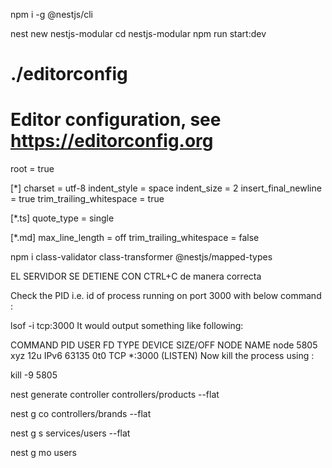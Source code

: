 <!-- Install -->
npm i -g @nestjs/cli

<!-- Create and Run Project -->
nest new nestjs-modular
cd nestjs-modular
npm run start:dev

<!-- Crear archivo de configuración de VSC con editorconfig -->
<!-- Crear archivo .editorconfig y agregar el código: -->
# ./editorconfig
# Editor configuration, see https://editorconfig.org
root = true

[*]
charset = utf-8
indent_style = space
indent_size = 2
insert_final_newline = true
trim_trailing_whitespace = true

[*.ts]
quote_type = single

[*.md]
max_line_length = off
trim_trailing_whitespace = false

<!-- Instalar INSMONIA para ir probando las diferentes acciones y allá
crear cada request -->

<!-- Para usar los validadores en los pipelines, vamos a instalar unas dependencias con el servidor detenido. Primero detener el servidor y luego volverlo a ejecutar -->
npm i class-validator class-transformer @nestjs/mapped-types

<!-- Procedimiento para corregir error de Puerto en uso 
si se llega a desconectar mal el servidor -->
EL SERVIDOR SE DETIENE CON CTRL+C de manera correcta

Check the PID i.e. id of process running on port 3000 with below command :

lsof -i tcp:3000
It would output something like following:

COMMAND  PID   USER   FD   TYPE  DEVICE  SIZE/OFF NODE NAME
node     5805  xyz    12u  IPv6  63135    0t0     TCP  *:3000 (LISTEN)
Now kill the process using :

kill -9 5805

<!-- Crear controladores con el cli en la terminal -->
nest generate controller controllers/products --flat
<!-- o en la forma compacta: -->
nest g co controllers/brands --flat

<!-- SERVICIOS -->
nest g s services/users --flat

<!-- Generar módulos -->
nest g mo users
